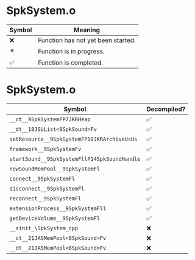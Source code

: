 # SpkSystem.o
| Symbol | Meaning 
| ------------- | ------------- 
| :x: | Function has not yet been started. 
| :eight_pointed_black_star: | Function is in progress. 
| :white_check_mark: | Function is completed. 


# SpkSystem.o
| Symbol | Decompiled? |
| ------------- | ------------- |
| `__ct__9SpkSystemFP7JKRHeap` | :white_check_mark: |
| `__dt__18JSUList<8SpkSound>Fv` | :white_check_mark: |
| `setResource__9SpkSystemFP10JKRArchiveUsUs` | :white_check_mark: |
| `framework__9SpkSystemFv` | :white_check_mark: |
| `startSound__9SpkSystemFllP14SpkSoundHandle` | :white_check_mark: |
| `newSoundMemPool__9SpkSystemFl` | :white_check_mark: |
| `connect__9SpkSystemFl` | :white_check_mark: |
| `disconnect__9SpkSystemFl` | :white_check_mark: |
| `reconnect__9SpkSystemFl` | :white_check_mark: |
| `extensionProcess__9SpkSystemFll` | :white_check_mark: |
| `getDeviceVolume__9SpkSystemFl` | :white_check_mark: |
| `__sinit_\SpkSystem_cpp` | :x: |
| `__ct__21JASMemPool<8SpkSound>Fv` | :x: |
| `__dt__21JASMemPool<8SpkSound>Fv` | :x: |
